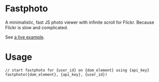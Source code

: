 Fastphoto
=========

A minimalistic, fast JS photo viewer with infinite scroll for Flickr. Because Flickr is slow and complicated.

See [a live example](https://github.com/shuw/fastphoto).

Usage
=========

    // start fastphoto for {user_id} on {dom_element} using {api_key}
    fastphoto({dom_element}, {api_key}, {user_id})
